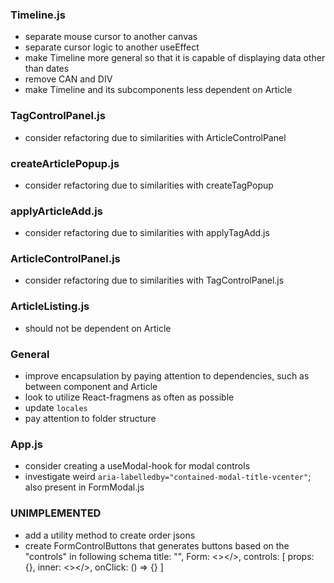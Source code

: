### Timeline.js
- separate mouse cursor to another canvas
- separate cursor logic to another useEffect
- make Timeline more general so that it is capable of displaying data other than dates
- remove CAN and DIV
- make Timeline and its subcomponents less dependent on Article

### TagControlPanel.js
- consider refactoring due to similarities with ArticleControlPanel

### createArticlePopup.js
- consider refactoring due to similarities with createTagPopup

### applyArticleAdd.js
- consider refactoring due to similarities with applyTagAdd.js

### ArticleControlPanel.js
- consider refactoring due to similarities with TagControlPanel.js

### ArticleListing.js
- should not be dependent on Article

### General
- improve encapsulation by paying attention to dependencies, such as between component and Article
- look to utilize React-fragmens as often as possible
- update `locales`
- pay attention to folder structure

### App.js
- consider creating a useModal-hook for modal controls
- investigate weird `aria-labelledby="contained-modal-title-vcenter"`; also present in FormModal.js

### UNIMPLEMENTED
- add a utility method to create order jsons
- create FormControlButtons that generates buttons based on the "controls" in following schema
title: "",
Form: <></>,
controls: [
  props: {},
  inner: <></>,
  onClick: () => {}
]